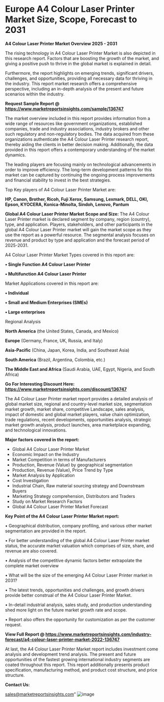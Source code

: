 # Europe A4 Colour Laser Printer Market Size, Scope, Forecast to 2031

<Strong> A4 Colour Laser Printer Market Overview 2025 - 2031</strong>

The rising technology in A4 Colour Laser Printer Market is also depicted in this research report. Factors that are boosting the growth of the market, and giving a positive push to thrive in the global market is explained in detail.

Furthermore, the report highlights on emerging trends, significant drivers, challenges, and opportunities, providing all necessary data for thriving in the industry. This report market research offers a comprehensive perspective, including an in-depth analysis of the present and future scenarios within the industry.

<strong>Request Sample Report @ <a href=https://www.marketreportsinsights.com/sample/136747>https://www.marketreportsinsights.com/sample/136747</a></strong>

The market overview included in this report provides information from a wide range of resources like government organizations, established companies, trade and industry associations, industry brokers and other such regulatory and non-regulatory bodies. The data acquired from these organizations authenticate the A4 Colour Laser Printer research report, thereby aiding the clients in better decision making. Additionally, the data provided in this report offers a contemporary understanding of the market dynamics.

The leading players are focusing mainly on technological advancements in order to improve efficiency. The long-term development patterns for this market can be captured by continuing the ongoing process improvements and financial stability to invest in the best strategies.

Top Key players of A4 Colour Laser Printer Market are:

<strong>HP, Canon, Brother, Ricoh, Fuji Xerox, Samsung, Lexmark, DELL, OKI, Epson, KYOCERA, Konica-Minolta, Sindoh, Lenovo, Pantum</strong>

<strong><b>Global A4 Colour Laser Printer Market Scope and Size:</b></strong>
The A4 Colour Laser Printer market is declared segment by company, region (country), type, and application. Players, stakeholders, and other participants in the global A4 Colour Laser Printer market will gain the market scope as they use the report as a powerful resource. The segmental analysis focuses on revenue and product by type and application and the forecast period of 2025-2031.

A4 Colour Laser Printer Market Types covered in this report are:

<strong>• Single Function A4 Colour Laser Printer

• Multifunction A4 Colour Laser Printer</strong>

Market Applications covered in this report are:

<strong>• Individual

• Small and Medium Enterprises (SMEs)

• Large enterprises</strong> 

Regional Analysis

<strong>North America</strong> (the United States, Canada, and Mexico)

<strong>Europe</strong> (Germany, France, UK, Russia, and Italy)

<strong>Asia-Pacific</strong> (China, Japan, Korea, India, and Southeast Asia)

<strong>South America</strong> (Brazil, Argentina, Colombia, etc.)

<strong>The Middle East and Africa</strong> (Saudi Arabia, UAE, Egypt, Nigeria, and South Africa)

<strong>Go For Interesting Discount Here: <a href=https://www.marketreportsinsights.com/discount/136747>https://www.marketreportsinsights.com/discount/136747</a></strong>

The A4 Colour Laser Printer market report provides a detailed analysis of global market size, regional and country-level market size, segmentation market growth, market share, competitive Landscape, sales analysis, impact of domestic and global market players, value chain optimization, trade regulations, recent developments, opportunities analysis, strategic market growth analysis, product launches, area marketplace expanding, and technological innovations.

<strong><b>Major factors covered in the report:</b></strong>
<ul>
  <li>Global A4 Colour Laser Printer Market </li>
  <li>Economic Impact on the Industry</li>
  <li>Market Competition in terms of Manufacturers</li>
  <li>Production, Revenue (Value) by geographical segmentation</li>
  <li>Production, Revenue (Value), Price Trend by Type</li>
  <li>Market Analysis by Application</li>
  <li>Cost Investigation</li>
  <li>Industrial Chain, Raw material sourcing strategy and Downstream Buyers</li>
  <li>Marketing Strategy comprehension, Distributors and Traders</li>
  <li>Study on Market Research Factors</li>
  <li>Global A4 Colour Laser Printer Market Forecast</li>
</ul>

<strong><b>Key Point of the A4 Colour Laser Printer Market report:</b></strong>

• Geographical distribution, company profiling, and various other market segmentation are provided in the report.

• For better understanding of the global A4 Colour Laser Printer market status, the accurate market valuation which comprises of size, share, and revenue are also covered.

• Analysis of the competitive dynamic factors better extrapolate the complete market overview

• What will be the size of the emerging A4 Colour Laser Printer market in 2031?

• The latest trends, opportunities and challenges, and growth drivers provide better construal of the A4 Colour Laser Printer Market.

• In-detail industrial analysis, sales study, and production understanding shed more light on the future market growth rate and scope.

• Report also offers the opportunity for customization as per the customer request.

<strong><b>View Full Report @ <a href=https://www.marketreportsinsights.com/industry-forecast/a4-colour-laser-printer-market-2022-136747>https://www.marketreportsinsights.com/industry-forecast/a4-colour-laser-printer-market-2022-136747</a></b></strong>


At last, the A4 Colour Laser Printer Market report includes investment come analysis and development trend analysis. The present and future opportunities of the fastest growing international industry segments are coated throughout this report. This report additionally presents product specification, manufacturing method, and product cost structure, and price structure.

<strong>Contact Us:</strong>

sales@marketreportsinsights.com"
![image](https://github.com/user-attachments/assets/ee52f5d9-e1b2-493c-9476-adcdfa8f6120)
